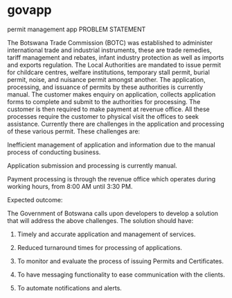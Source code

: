 # govapp
permit management app
PROBLEM STATEMENT

 

The Botswana Trade Commission (BOTC) was established to administer international trade and industrial instruments, these are trade remedies, tariff management and rebates, infant industry protection as well as imports and exports regulation. The Local Authorities are mandated to issue permit for childcare centres, welfare institutions, temporary stall permit, burial permit, noise, and nuisance permit amongst another. The application, processing, and issuance of permits by these authorities is currently manual. The customer makes enquiry on application, collects application forms to complete and submit to the authorities for processing. The customer is then required to make payment at revenue office. All these processes require the customer to physical visit the offices to seek assistance. Currently there are challenges in the application and processing of these various permit. These challenges are:

 

Inefficient management of application and information due to the manual process of conducting business.

Application submission and processing is currently manual.

Payment processing is through the revenue office which operates during working hours, from 8:00 AM until 3:30 PM.

 

Expected outcome:

 

The Government of Botswana calls upon developers to develop a solution that will address the above challenges. The solution should have:

 

1. Timely and accurate application and management of services.

2. Reduced turnaround times for processing of applications.

3. To monitor and evaluate the process of issuing Permits and Certificates.

4. To have messaging functionality to ease communication with the clients.

5. To automate notifications and alerts.



